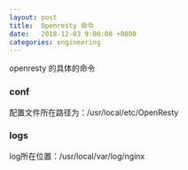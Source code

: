```yaml
---
layout: post
title:  Openresty 命令
date:   2018-12-03 9:00:00 +0800
categories: engineering
---
```

openresty 的具体的命令
### conf
配置文件所在路径为：/usr/local/etc/OpenResty

### logs
log所在位置：/usr/local/var/log/nginx
